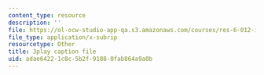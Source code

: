 ```yaml
---
content_type: resource
description: ''
file: https://ol-ocw-studio-app-qa.s3.amazonaws.com/courses/res-6-012-introduction-to-probability-spring-2018/adae64221c8c5b2f91880fab864a9a0b_strrrdJivco.vtt
file_type: application/x-subrip
resourcetype: Other
title: 3play caption file
uid: adae6422-1c8c-5b2f-9188-0fab864a9a0b
---
```

